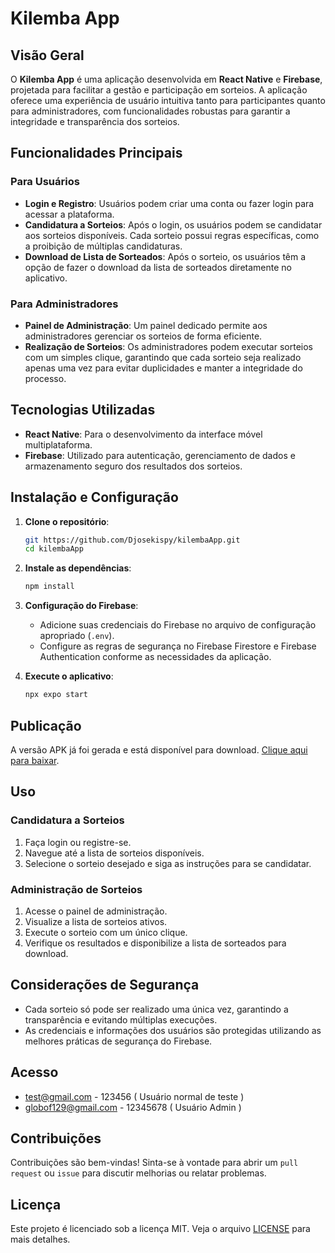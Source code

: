
# Kilemba App

## Visão Geral

O **Kilemba App** é uma aplicação desenvolvida em **React Native** e **Firebase**, projetada para facilitar a gestão e participação em sorteios. A aplicação oferece uma experiência de usuário intuitiva tanto para participantes quanto para administradores, com funcionalidades robustas para garantir a integridade e transparência dos sorteios.

## Funcionalidades Principais

### Para Usuários

- **Login e Registro**: Usuários podem criar uma conta ou fazer login para acessar a plataforma.
- **Candidatura a Sorteios**: Após o login, os usuários podem se candidatar aos sorteios disponíveis. Cada sorteio possui regras específicas, como a proibição de múltiplas candidaturas.
- **Download de Lista de Sorteados**: Após o sorteio, os usuários têm a opção de fazer o download da lista de sorteados diretamente no aplicativo.

### Para Administradores

- **Painel de Administração**: Um painel dedicado permite aos administradores gerenciar os sorteios de forma eficiente.
- **Realização de Sorteios**: Os administradores podem executar sorteios com um simples clique, garantindo que cada sorteio seja realizado apenas uma vez para evitar duplicidades e manter a integridade do processo.

## Tecnologias Utilizadas

- **React Native**: Para o desenvolvimento da interface móvel multiplataforma.
- **Firebase**: Utilizado para autenticação, gerenciamento de dados e armazenamento seguro dos resultados dos sorteios.

## Instalação e Configuração

1. **Clone o repositório**:
   ```bash
   git https://github.com/Djosekispy/kilembaApp.git
   cd kilembaApp
   ```

2. **Instale as dependências**:
   ```bash
   npm install
   ```

3. **Configuração do Firebase**:
   - Adicione suas credenciais do Firebase no arquivo de configuração apropriado (`.env`).
   - Configure as regras de segurança no Firebase Firestore e Firebase Authentication conforme as necessidades da aplicação.

4. **Execute o aplicativo**:
   ```bash
   npx expo start
   ```

## Publicação

A versão APK já foi gerada e está disponível para download. [Clique aqui para baixar](https://expo.dev/artifacts/eas/hQLwXhs7VXaoTUrmuQpoSu.apk).

## Uso

### Candidatura a Sorteios
1. Faça login ou registre-se.
2. Navegue até a lista de sorteios disponíveis.
3. Selecione o sorteio desejado e siga as instruções para se candidatar.

### Administração de Sorteios
1. Acesse o painel de administração.
2. Visualize a lista de sorteios ativos.
3. Execute o sorteio com um único clique.
4. Verifique os resultados e disponibilize a lista de sorteados para download.

## Considerações de Segurança

- Cada sorteio só pode ser realizado uma única vez, garantindo a transparência e evitando múltiplas execuções.
- As credenciais e informações dos usuários são protegidas utilizando as melhores práticas de segurança do Firebase.

## Acesso
- test@gmail.com - 123456 ( Usuário normal de teste )
- globof129@gmail.com - 12345678 ( Usuário Admin )

## Contribuições

Contribuições são bem-vindas! Sinta-se à vontade para abrir um `pull request` ou `issue` para discutir melhorias ou relatar problemas.

## Licença

Este projeto é licenciado sob a licença MIT. Veja o arquivo [LICENSE](LICENSE) para mais detalhes.


